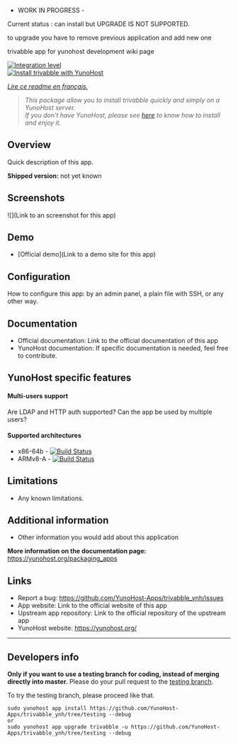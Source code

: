 
- WORK IN PROGRESS -

Current status : can install but UPGRADE IS NOT SUPPORTED.

to upgrade you have to remove previous application and add new one

trivabble app  for yunohost development wiki page 

[![Integration level](https://dash.yunohost.org/integration/trivabble.svg)](https://dash.yunohost.org/appci/app/trivabble)  
[![Install trivabble with YunoHost](https://install-app.yunohost.org/install-with-yunohost.png)](https://install-app.yunohost.org/?app=trivabble)

*[Lire ce readme en français.](./README_fr.md)*

> *This package allow you to install trivabble quickly and simply on a YunoHost server.  
If you don't have YunoHost, please see [here](https://yunohost.org/#/install) to know how to install and enjoy it.*

## Overview
Quick description of this app.

**Shipped version:** not yet known

## Screenshots

![](Link to an screenshot for this app)

## Demo

* [Official demo](Link to a demo site for this app)

## Configuration

How to configure this app: by an admin panel, a plain file with SSH, or any other way.

## Documentation

 * Official documentation: Link to the official documentation of this app
 * YunoHost documentation: If specific documentation is needed, feel free to contribute.

## YunoHost specific features

#### Multi-users support

Are LDAP and HTTP auth supported?
Can the app be used by multiple users?

#### Supported architectures

* x86-64b - [![Build Status](https://ci-apps.yunohost.org/ci/logs/trivabble%20%28Apps%29.svg)](https://ci-apps.yunohost.org/ci/apps/trivabble/)
* ARMv8-A - [![Build Status](https://ci-apps-arm.yunohost.org/ci/logs/trivabble%20%28Apps%29.svg)](https://ci-apps-arm.yunohost.org/ci/apps/trivabble/)

## Limitations

* Any known limitations.

## Additional information

* Other information you would add about this application

**More information on the documentation page:**  
https://yunohost.org/packaging_apps

## Links

 * Report a bug: https://github.com/YunoHost-Apps/trivabble_ynh/issues
 * App website: Link to the official website of this app
 * Upstream app repository: Link to the official repository of the upstream app
 * YunoHost website: https://yunohost.org/

---

Developers info
----------------

**Only if you want to use a testing branch for coding, instead of merging directly into master.**
Please do your pull request to the [testing branch](https://github.com/YunoHost-Apps/trivabble_ynh/tree/testing).

To try the testing branch, please proceed like that.
```
sudo yunohost app install https://github.com/YunoHost-Apps/trivabble_ynh/tree/testing --debug
or
sudo yunohost app upgrade trivabble -u https://github.com/YunoHost-Apps/trivabble_ynh/tree/testing --debug
```
